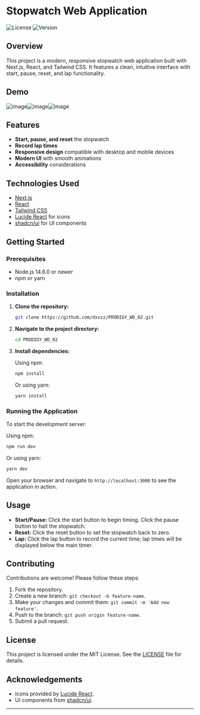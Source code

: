 # Stopwatch Web Application

![License](https://img.shields.io/badge/license-MIT-blue.svg)
![Version](https://img.shields.io/badge/version-1.0.0-green.svg)

## Overview

This project is a modern, responsive stopwatch web application built with Next.js, React, and Tailwind CSS. It features a clean, intuitive interface with start, pause, reset, and lap functionality.

## Demo

![image](https://github.com/user-attachments/assets/1aa46c6f-abb9-4dbd-ac11-c87b748a1d89)![image](https://github.com/user-attachments/assets/ddc9441d-49cf-4fd3-af2e-1f2a7759cb9f)![image](https://github.com/user-attachments/assets/a064af09-a9d7-465f-8211-48c3c83a348c)

## Features

- **Start, pause, and reset** the stopwatch
- **Record lap times**
- **Responsive design** compatible with desktop and mobile devices
- **Modern UI** with smooth animations
- **Accessibility** considerations

## Technologies Used

- [Next.js](https://nextjs.org/)
- [React](https://reactjs.org/)
- [Tailwind CSS](https://tailwindcss.com/)
- [Lucide React](https://lucide.dev/) for icons
- [shadcn/ui](https://ui.shadcn.com/) for UI components

## Getting Started

### Prerequisites

- Node.js 14.6.0 or newer
- npm or yarn

### Installation

1. **Clone the repository:**

   ```bash
   git clone https://github.com/dxvzz/PRODIGY_WD_02.git
   ```

2. **Navigate to the project directory:**

   ```bash
   cd PRODIGY_WD_02
   ```

3. **Install dependencies:**

   Using npm:

   ```bash
   npm install
   ```

   Or using yarn:

   ```bash
   yarn install
   ```

### Running the Application

To start the development server:

Using npm:

```bash
npm run dev
```

Or using yarn:

```bash
yarn dev
```

Open your browser and navigate to `http://localhost:3000` to see the application in action.

## Usage

- **Start/Pause:** Click the start button to begin timing. Click the pause button to halt the stopwatch.
- **Reset:** Click the reset button to set the stopwatch back to zero.
- **Lap:** Click the lap button to record the current time; lap times will be displayed below the main timer.

## Contributing

Contributions are welcome! Please follow these steps:

1. Fork the repository.
2. Create a new branch: `git checkout -b feature-name`.
3. Make your changes and commit them: `git commit -m 'Add new feature'`.
4. Push to the branch: `git push origin feature-name`.
5. Submit a pull request.

## License

This project is licensed under the MIT License. See the [LICENSE](LICENSE) file for details.

## Acknowledgements

- Icons provided by [Lucide React](https://lucide.dev/).
- UI components from [shadcn/ui](https://ui.shadcn.com/).

---

